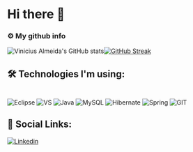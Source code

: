 # Hi there 👋

### ⚙️ My github info
![Vinicius Almeida's GitHub stats](https://github-readme-stats.vercel.app/api?username=viniciusvk1&show_icons=true&theme=transparent)[![GitHub Streak](https://streak-stats.demolab.com?user=viniciusvk1&theme=transparent)](https://git.io/streak-stats)

## 🛠 Technologies I'm using:
<div style = "display: inline_block"><br/>
  <img align="center" alt = "Eclipse" src="https://img.shields.io/badge/Eclipse-2C2255?style=for-the-badge&logo=eclipse&logoColor=white" />
  <img align="center" alt = "VS" src="https://img.shields.io/badge/Visual_Studio-5C2D91?style=for-the-badge&logo=visual%20studio&logoColor=white" />
  <img align="center" alt = "Java" src="https://img.shields.io/badge/Java-ED8B00?style=for-the-badge&logo=java&logoColor=white" />
  <img align="center" alt = "MySQL" src="https://img.shields.io/badge/MySQL-00000F?style=for-the-badge&logo=mysql&logoColor=white" />
  <img align="center" alt = "Hibernate" src="https://img.shields.io/badge/Hibernate-59666C?style=for-the-badge&logo=Hibernate&logoColor=white" />
  <img align="center" alt = "Spring" src="https://img.shields.io/badge/Spring-6DB33F?style=for-the-badge&logo=spring&logoColor=white" />
  <img align="center" alt = "GIT" src="https://img.shields.io/badge/GIT-E44C30?style=for-the-badge&logo=git&logoColor=white" />
  
  ##  🔗 Social Links:
  
  [![Linkedin](https://img.shields.io/badge/LinkedIn-0077B5?style=for-the-badge&logo=linkedin&logoColor=white)](https://www.linkedin.com/in/vinícius-almeida-59782b211/)
  
</div>
